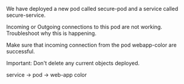 We have deployed a new pod called 
secure-pod 
and a service called 
secure-service. 

Incoming or Outgoing connections to this pod are not working.
Troubleshoot why this is happening.

Make sure that incoming connection from the pod webapp-color are successful.


Important: Don't delete any current objects deployed.

service -> pod -> 
web-app color
